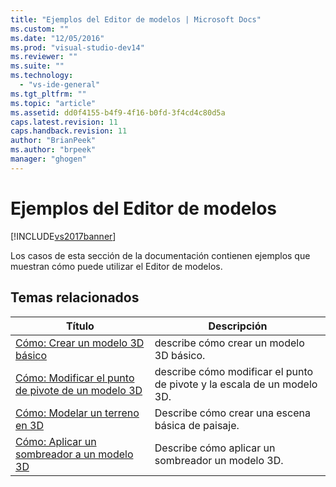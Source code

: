 ```yaml
---
title: "Ejemplos del Editor de modelos | Microsoft Docs"
ms.custom: ""
ms.date: "12/05/2016"
ms.prod: "visual-studio-dev14"
ms.reviewer: ""
ms.suite: ""
ms.technology: 
  - "vs-ide-general"
ms.tgt_pltfrm: ""
ms.topic: "article"
ms.assetid: dd0f4155-b4f9-4f16-b0fd-3f4cd4c80d5a
caps.latest.revision: 11
caps.handback.revision: 11
author: "BrianPeek"
ms.author: "brpeek"
manager: "ghogen"
---
```

# Ejemplos del Editor de modelos
[!INCLUDE[vs2017banner](../code-quality/includes/vs2017banner.md)]

Los casos de esta sección de la documentación contienen ejemplos que muestran cómo puede utilizar el Editor de modelos.  
  
## Temas relacionados  
  
|Título|Descripción|  
|------------|-----------------|  
|[Cómo: Crear un modelo 3D básico](../designers/how-to-create-a-basic-3-d-model.md)|describe cómo crear un modelo 3D básico.|  
|[Cómo: Modificar el punto de pivote de un modelo 3D](../designers/how-to-modify-the-pivot-point-of-a-3-d-model.md)|describe cómo modificar el punto de pivote y la escala de un modelo 3D.|  
|[Cómo: Modelar un terreno en 3D](../designers/how-to-model-3-d-terrain.md)|Describe cómo crear una escena básica de paisaje.|  
|[Cómo: Aplicar un sombreador a un modelo 3D](../designers/how-to-apply-a-shader-to-a-3-d-model.md)|Describe cómo aplicar un sombreador un modelo 3D.|